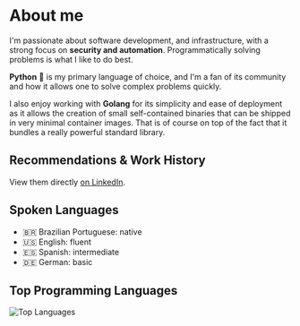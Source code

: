 # About me
I'm passionate about software development, and infrastructure, with a strong focus on **security and automation**.
Programmatically solving problems is what I like to do best.

**Python** 🐍 is my primary language of choice, and I'm a fan of its community and how it allows one to solve complex problems quickly.

I also enjoy working with **Golang** for its simplicity and ease of deployment as it allows the creation of small self-contained binaries that can be shipped in very minimal container images. That is of course on top of the fact that it bundles a really powerful standard library.

## Recommendations & Work History
View them directly [on LinkedIn](https://www.linkedin.com/in/agu3rra).

## Spoken Languages
- 🇧🇷 Brazilian Portuguese: native
- 🇺🇸 English: fluent
- 🇪🇸 Spanish: intermediate
- 🇩🇪 German: basic

## Top Programming Languages
![Top Languages](https://github-readme-stats.vercel.app/api/top-langs/?username=agu3rra&layout=compact)

